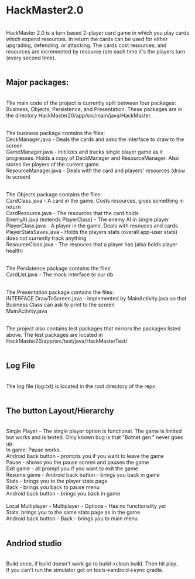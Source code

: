 # HackMaster2.0
<br />
HackMaster 2.0 is a turn based 2-player card game in which you play cards which expend resources. In return the cards can be used for either upgrading, defending, or attacking. The cards cost resources, and resources are incremented by resource rate each time it's the players turn (every second time). <br /><br />

## Major packages:
<br />
The main code of the project is currently split between four packages: Business, Objects, Persistence, and Presentation. These  packages are in the directory HackMaster20/app/src/main/java/HackMaster. <br /> <br /> 

The business package contains the files: <br />
DeckManager.java - Deals the cards and asks the interface to draw to the screen<br />
GameManager.java - Initilizes and tracks single player game as it progresses. Holds a copy of DeckManager and ResourceManager. 
Also stores the players of the current game.<br />
ResourceManager.java - Deals with the card and players' resources (draw to screen)<br /><br /> 

The Objects package contains the files: <br /> 
CardClass.java - A card in the game. Costs resources, gives something in return<br /> 
CardResource.java - The resources that the card holds<br /> 
EnemyAI.java (extends PlayerClass) - The enemy AI in single player<br /> 
PlayerClass.java - A player in the game. Deals with resouces and cards<br /> 
PlayerStatsSaves.java - Holds the players stats (overall app-user stats) does not currently track anything<br /> 
ResourceClass.java - The resouces that a player has (also holds player health)<br /> <br /> 

The Persistence package contains the files:<br /> 
CardList.java - The mock interface to our db<br /><br /> 

The Presentation package contains the files:<br /> 
INTERFACE DrawToScreen.java - Implemented by MainActivity.java so that Business Class can ask to print to the screen<br /> 
MainActivity.java<br /> <br /> 
   
The project also contains test packages that mirrors the packages listed above. The test packages are located in HackMaster20/app/src/test/java/HackMasterTest/ <br /> <br />

## Log File
 <br />
The log file (log.txt) is located in the root directory of the repo. <br /> <br />
  
## The button Layout/Hierarchy
 <br />
Single Player - The single player option is functional. The game is limited but works and is tested. Only known bug is that "Botnet gen." never goes up.<br />
  In game: Pause works.<br />
    Android Back button - prompts you if you want to leave the game<br />
    Pause - shows you the pause screen and pauses the game<br />
      Exit game - all prompt you if you want to exit the game<br />
      Resume game - Android back button - brings you back in game<br />
      Stats - brings you to the player stats page<br />
        Back - brings you back to pause menu<br />
        Android back button - brings you back in game<br /><br />
Local Multiplayer - Multiplayer - Options - Has no functionality yet<br />
Stats: brings you to the same stats page as in the game<br />
  Android back button - Back - brings you to main menu<br /><br />

## Andriod studio 
 <br />
Build once, if build doesn't work go to build->clean build. Then hit play.<br /> 
If you can't run the simulator got on tools->android->sync gradle.<br />
